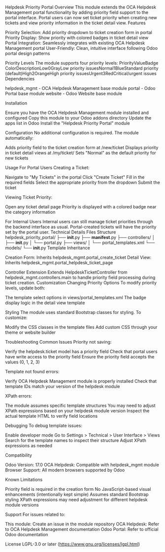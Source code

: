 Helpdesk Priority Portal
Overview
This module extends the OCA Helpdesk Management portal functionality by adding priority field support to the portal interface. Portal users can now set ticket priority when creating new tickets and view priority information in the ticket detail view.
Features

Priority Selection: Add priority dropdown to ticket creation form in portal
Priority Display: Show priority with colored badges in ticket detail view
Portal Integration: Seamlessly integrates with existing OCA Helpdesk Management portal
User-Friendly: Clean, intuitive interface following Odoo portal design patterns

Priority Levels
The module supports four priority levels:
PriorityValueBadge ColorDescriptionLow0GrayLow priority issuesNormal1BlueStandard priority (default)High2OrangeHigh priority issuesUrgent3RedCritical/urgent issues
Dependencies

helpdesk_mgmt - OCA Helpdesk Management base module
portal - Odoo Portal base module
website - Odoo Website base module

Installation

Ensure you have the OCA Helpdesk Management module installed and configured
Copy this module to your Odoo addons directory
Update the apps list in Odoo
Install the "Helpdesk Priority Portal" module

Configuration
No additional configuration is required. The module automatically:

Adds priority field to the ticket creation form at /new/ticket
Displays priority in ticket detail views at /my/ticket/<id>
Sets "Normal" as the default priority for new tickets

Usage
For Portal Users
Creating a Ticket:

Navigate to "My Tickets" in the portal
Click "Create Ticket"
Fill in the required fields
Select the appropriate priority from the dropdown
Submit the ticket

Viewing Ticket Priority:

Open any ticket detail page
Priority is displayed with a colored badge near the category information

For Internal Users
Internal users can still manage ticket priorities through the backend interface as usual. Portal-created tickets will have the priority set by the portal user.
Technical Details
Files Structure
helpdesk_priority_portal/
├── __init__.py
├── __manifest__.py
├── controllers/
│   ├── __init__.py
│   └── portal.py
├── views/
│   └── portal_templates.xml
└── models/
    └── __init__.py
Template Inheritance

Creation Form: Inherits helpdesk_mgmt.portal_create_ticket
Detail View: Inherits helpdesk_mgmt.portal_helpdesk_ticket_page

Controller Extension
Extends HelpdeskTicketController from helpdesk_mgmt.controllers.main to handle priority field processing during ticket creation.
Customization
Changing Priority Options
To modify priority levels, update both:

The template select options in views/portal_templates.xml
The badge display logic in the detail view template

Styling
The module uses standard Bootstrap classes for styling. To customize:

Modify the CSS classes in the template files
Add custom CSS through your theme or website builder

Troubleshooting
Common Issues
Priority not saving:

Verify the helpdesk.ticket model has a priority field
Check that portal users have write access to the priority field
Ensure the priority field accepts the values (0, 1, 2, 3)

Template not found errors:

Verify OCA Helpdesk Management module is properly installed
Check that template IDs match your version of the helpdesk module

XPath errors:

The module assumes specific template structures
You may need to adjust XPath expressions based on your helpdesk module version
Inspect the actual template HTML to verify field locations

Debugging
To debug template issues:

Enable developer mode
Go to Settings > Technical > User Interface > Views
Search for the template names to inspect their structure
Adjust XPath expressions as needed

Compatibility

Odoo Version: 17.0
OCA Helpdesk: Compatible with helpdesk_mgmt module
Browser Support: All modern browsers supported by Odoo

Known Limitations

Priority field is required in the creation form
No JavaScript-based visual enhancements (intentionally kept simple)
Assumes standard Bootstrap styling
XPath expressions may need adjustment for different helpdesk module versions

Support
For issues related to:

This module: Create an issue in the module repository
OCA Helpdesk: Refer to OCA Helpdesk Management documentation
Odoo Portal: Refer to official Odoo documentation

License
LGPL-3.0 or later (https://www.gnu.org/licenses/lgpl.html)
